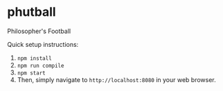 # phutball

Philosopher's Football

Quick setup instructions:
 1. `npm install`
 2. `npm run compile`
 3. `npm start`
 4. Then, simply navigate to `http://localhost:8080` in your web browser.
